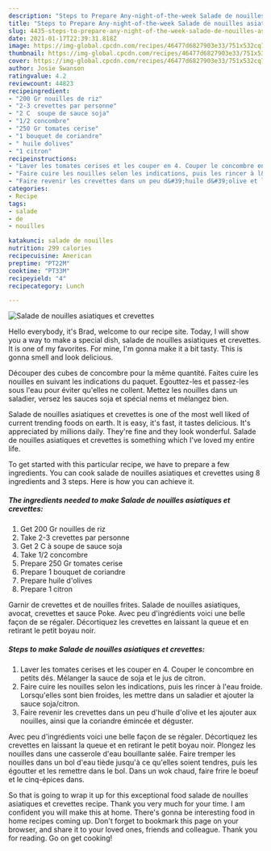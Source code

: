 ```yaml
---
description: "Steps to Prepare Any-night-of-the-week Salade de nouilles asiatiques et crevettes"
title: "Steps to Prepare Any-night-of-the-week Salade de nouilles asiatiques et crevettes"
slug: 4435-steps-to-prepare-any-night-of-the-week-salade-de-nouilles-asiatiques-et-crevettes
date: 2021-01-17T22:39:31.818Z
image: https://img-global.cpcdn.com/recipes/46477d6827903e33/751x532cq70/salade-de-nouilles-asiatiques-et-crevettes-photo-principale-de-la-recette.jpg
thumbnail: https://img-global.cpcdn.com/recipes/46477d6827903e33/751x532cq70/salade-de-nouilles-asiatiques-et-crevettes-photo-principale-de-la-recette.jpg
cover: https://img-global.cpcdn.com/recipes/46477d6827903e33/751x532cq70/salade-de-nouilles-asiatiques-et-crevettes-photo-principale-de-la-recette.jpg
author: Josie Swanson
ratingvalue: 4.2
reviewcount: 44823
recipeingredient:
- "200 Gr nouilles de riz"
- "2-3 crevettes par personne"
- "2 C  soupe de sauce soja"
- "1/2 concombre"
- "250 Gr tomates cerise"
- "1 bouquet de coriandre"
- " huile dolives"
- "1 citron"
recipeinstructions:
- "Laver les tomates cerises et les couper en 4. Couper le concombre en petits dés. Mélanger la sauce de soja et le jus de citron."
- "Faire cuire les nouilles selon les indications, puis les rincer à l&#39;eau froide. Lorsqu&#39;elles sont bien froides, les mettre dans un saladier et ajouter la sauce soja/citron."
- "Faire revenir les crevettes dans un peu d&#39;huile d&#39;olive et les ajouter aux nouilles, ainsi que la coriandre émincée et déguster."
categories:
- Recipe
tags:
- salade
- de
- nouilles

katakunci: salade de nouilles 
nutrition: 299 calories
recipecuisine: American
preptime: "PT22M"
cooktime: "PT33M"
recipeyield: "4"
recipecategory: Lunch

---
```



![Salade de nouilles asiatiques et crevettes](https://img-global.cpcdn.com/recipes/46477d6827903e33/751x532cq70/salade-de-nouilles-asiatiques-et-crevettes-photo-principale-de-la-recette.jpg)

Hello everybody, it's Brad, welcome to our recipe site. Today, I will show you a way to make a special dish, salade de nouilles asiatiques et crevettes. It is one of my favorites. For mine, I'm gonna make it a bit tasty. This is gonna smell and look delicious.

Découper des cubes de concombre pour la même quantité. Faites cuire les nouilles en suivant les indications du paquet. Egouttez-les et passez-les sous l&#39;eau pour éviter qu&#39;elles ne collent. Mettez les nouilles dans un saladier, versez les sauces soja et spécial nems et mélangez bien.

Salade de nouilles asiatiques et crevettes is one of the most well liked of current trending foods on earth. It is easy, it's fast, it tastes delicious. It's appreciated by millions daily. They're fine and they look wonderful. Salade de nouilles asiatiques et crevettes is something which I've loved my entire life.


To get started with this particular recipe, we have to prepare a few ingredients. You can cook salade de nouilles asiatiques et crevettes using 8 ingredients and 3 steps. Here is how you can achieve it.

<!--inarticleads1-->

##### The ingredients needed to make Salade de nouilles asiatiques et crevettes:

1. Get 200 Gr nouilles de riz
1. Take 2-3 crevettes par personne
1. Get 2 C à soupe de sauce soja
1. Take 1/2 concombre
1. Prepare 250 Gr tomates cerise
1. Prepare 1 bouquet de coriandre
1. Prepare  huile d&#39;olives
1. Prepare 1 citron


Garnir de crevettes et de nouilles frites. Salade de nouilles asiatiques, avocat, crevettes et sauce Poke. Avec peu d&#39;ingrédients voici une belle façon de se régaler. Décortiquez les crevettes en laissant la queue et en retirant le petit boyau noir. 

<!--inarticleads2-->

##### Steps to make Salade de nouilles asiatiques et crevettes:

1. Laver les tomates cerises et les couper en 4. Couper le concombre en petits dés. Mélanger la sauce de soja et le jus de citron.
1. Faire cuire les nouilles selon les indications, puis les rincer à l&#39;eau froide. Lorsqu&#39;elles sont bien froides, les mettre dans un saladier et ajouter la sauce soja/citron.
1. Faire revenir les crevettes dans un peu d&#39;huile d&#39;olive et les ajouter aux nouilles, ainsi que la coriandre émincée et déguster.


Avec peu d&#39;ingrédients voici une belle façon de se régaler. Décortiquez les crevettes en laissant la queue et en retirant le petit boyau noir. Plongez les nouilles dans une casserole d&#39;eau bouillante salée. Faire tremper les nouilles dans un bol d&#39;eau tiède jusqu&#39;à ce qu&#39;elles soient tendres, puis les égoutter et les remettre dans le bol. Dans un wok chaud, faire frire le boeuf et le cinq-épices dans. 

So that is going to wrap it up for this exceptional food salade de nouilles asiatiques et crevettes recipe. Thank you very much for your time. I am confident you will make this at home. There's gonna be interesting food in home recipes coming up. Don't forget to bookmark this page on your browser, and share it to your loved ones, friends and colleague. Thank you for reading. Go on get cooking!
